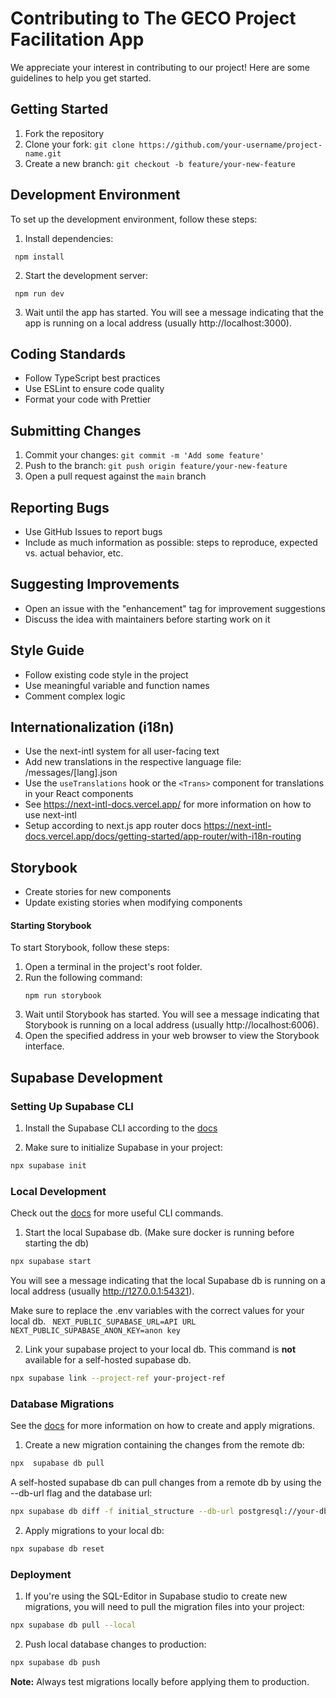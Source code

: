 # Contributing to The GECO Project Facilitation App

We appreciate your interest in contributing to our project! Here are some guidelines to help you get started.

## Getting Started

1. Fork the repository
2. Clone your fork: `git clone https://github.com/your-username/project-name.git`
3. Create a new branch: `git checkout -b feature/your-new-feature`

## Development Environment

To set up the development environment, follow these steps:

1. Install dependencies:

```
 npm install
```

2. Start the development server:

```
 npm run dev
```

3. Wait until the app has started. You will see a message indicating that the app is running on a local address (usually http://localhost:3000).

## Coding Standards

- Follow TypeScript best practices
- Use ESLint to ensure code quality
- Format your code with Prettier

## Submitting Changes

1. Commit your changes: `git commit -m 'Add some feature'`
2. Push to the branch: `git push origin feature/your-new-feature`
3. Open a pull request against the `main` branch

## Reporting Bugs

- Use GitHub Issues to report bugs
- Include as much information as possible: steps to reproduce, expected vs. actual behavior, etc.

## Suggesting Improvements

- Open an issue with the "enhancement" tag for improvement suggestions
- Discuss the idea with maintainers before starting work on it

## Style Guide

- Follow existing code style in the project
- Use meaningful variable and function names
- Comment complex logic

## Internationalization (i18n)

- Use the next-intl system for all user-facing text
- Add new translations in the respective language file: /messages/[lang].json
- Use the `useTranslations` hook or the `<Trans>` component for translations in your React components
- See https://next-intl-docs.vercel.app/ for more information on how to use next-intl
- Setup according to next.js app router docs https://next-intl-docs.vercel.app/docs/getting-started/app-router/with-i18n-routing

## Storybook

- Create stories for new components
- Update existing stories when modifying components

#### Starting Storybook

To start Storybook, follow these steps:

1. Open a terminal in the project's root folder.
2. Run the following command:
   ```
   npm run storybook
   ```
3. Wait until Storybook has started. You will see a message indicating that Storybook is running on a local address (usually http://localhost:6006).
4. Open the specified address in your web browser to view the Storybook interface.

## Supabase Development

### Setting Up Supabase CLI

1. Install the Supabase CLI according to the [docs](https://supabase.com/docs/guides/local-development/cli/getting-started)

2. Make sure to initialize Supabase in your project:
```bash
npx supabase init
```

### Local Development
Check out the [docs](https://supabase.com/docs/reference/cli) for more useful CLI commands.


1. Start the local Supabase db. (Make sure docker is running before starting the db)
```bash
npx supabase start
```
You will see a message indicating that the local Supabase db is running on a local address (usually http://127.0.0.1:54321). 

Make sure to replace the .env variables with the correct values for your local db.
`
NEXT_PUBLIC_SUPABASE_URL=API URL
NEXT_PUBLIC_SUPABASE_ANON_KEY=anon key`


2. Link your supabase project to your local db. This command is **not** available for a self-hosted supabase db.

```bash
npx supabase link --project-ref your-project-ref
```


### Database Migrations
See the [docs](https://supabase.com/docs/reference/cli/supabase-db-pull) for more information on how to create and apply migrations.

1. Create a new migration containing the changes from the remote db:
```bash
npx  supabase db pull
```

A self-hosted supabase db can pull changes from a remote db by using the --db-url flag and the database url:

```bash
npx supabase db diff -f initial_structure --db-url postgresql://your-db-url 
```

2. Apply migrations to your local db:
```bash
npx supabase db reset
```

### Deployment

1. If you're using the SQL-Editor in Supabase studio to create new migrations, you will need to pull the migration files into your project:
```bash
npx supabase db pull --local
```

2. Push local database changes to production:
```bash
npx supabase db push
```

**Note:** Always test migrations locally before applying them to production.


